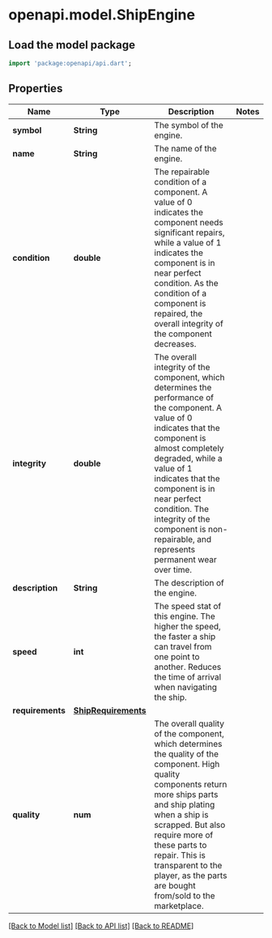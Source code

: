 # openapi.model.ShipEngine

## Load the model package
```dart
import 'package:openapi/api.dart';
```

## Properties
Name | Type | Description | Notes
------------ | ------------- | ------------- | -------------
**symbol** | **String** | The symbol of the engine. | 
**name** | **String** | The name of the engine. | 
**condition** | **double** | The repairable condition of a component. A value of 0 indicates the component needs significant repairs, while a value of 1 indicates the component is in near perfect condition. As the condition of a component is repaired, the overall integrity of the component decreases. | 
**integrity** | **double** | The overall integrity of the component, which determines the performance of the component. A value of 0 indicates that the component is almost completely degraded, while a value of 1 indicates that the component is in near perfect condition. The integrity of the component is non-repairable, and represents permanent wear over time. | 
**description** | **String** | The description of the engine. | 
**speed** | **int** | The speed stat of this engine. The higher the speed, the faster a ship can travel from one point to another. Reduces the time of arrival when navigating the ship. | 
**requirements** | [**ShipRequirements**](ShipRequirements.md) |  | 
**quality** | **num** | The overall quality of the component, which determines the quality of the component. High quality components return more ships parts and ship plating when a ship is scrapped. But also require more of these parts to repair. This is transparent to the player, as the parts are bought from/sold to the marketplace. | 

[[Back to Model list]](../README.md#documentation-for-models) [[Back to API list]](../README.md#documentation-for-api-endpoints) [[Back to README]](../README.md)



